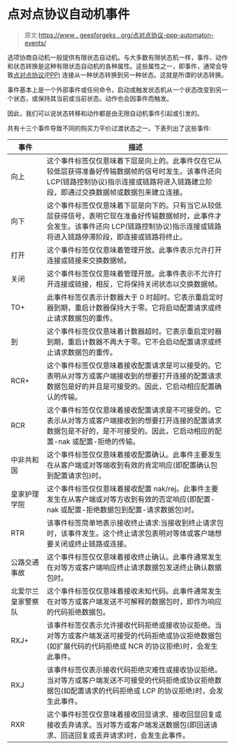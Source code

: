 # 点对点协议自动机事件

> 原文:[https://www . geesforgeks . org/点对点协议-ppp-automaton-events/](https://www.geeksforgeeks.org/point-to-point-protocol-ppp-automaton-events/)

选项协商自动机一般提供有限状态自动机。与大多数有限状态机一样，事件、动作和状态转换是这种有限状态自动机的各种属性。这些属性之一，即事件，通常会导致[点对点协议(PPP)](https://www.geeksforgeeks.org/ppp-full-form/) 连接从一种状态转换到另一种状态。这就是所谓的状态转换。

事件基本上是一个外部事件或任何命令，启动或触发状态机从一个状态改变到另一个状态，或保持其当前或当前状态。动作也会因事件而触发。

因此，我们可以说状态转移和动作都是由无限自动机事件引起或引发的。

共有十三个事件导致不同的购买力平价过渡状态之一。下表列出了这些事件:

<center>

| 事件 | 描述 |
| --- | --- |
| 向上 | 这个事件标签仅仅意味着下层是向上的。此事件仅在它从较低层获得准备好传输数据帧的信号时发生。该事件还向 LCP(链路控制协议)指示连接或链路将进入链路建立阶段，即通过交换数据帧或数据包来建立连接。 |
| 向下 | 这个事件标签仅仅意味着下层是向下的。只有当它从较低层获得信号，表明它现在准备好传输数据帧时，此事件才会发生。该事件还向 LCP(链路控制协议)指示连接或链路将进入链路停滞阶段，即连接或链路将终止。 |
| 打开 | 这个事件标签仅仅意味着管理开放。此事件表示允许打开连接或链接来交换数据帧。 |
| 关闭 | 这个事件标签仅仅意味着管理开放。此事件表示不允许打开连接或链接，相反，它将保持关闭状态以交换数据帧。 |
| TO+ | 此事件标签仅表示计数器大于 0 时超时。它表示重启定时器到期，重启计数器保持大于零。它将启动配置请求或终止请求数据包的重传。 |
| 到 | 这个事件标签仅仅意味着计数器超时。它表示重启定时器到期，重启计数器不再大于零。它不会启动配置请求或终止请求数据包的重传。 |
| RCR+ | 这个事件标签仅仅意味着接收配置请求是可以接受的。它表明从对等方或客户端接收到的想要打开连接的配置请求数据包是好的并且是可接受的。因此，它启动相应配置确认的传输。 |
| RCR | 这个事件标签仅仅意味着接收配置请求是不可接受的。它表示从对等方或客户端接收到的想要打开连接的配置请求数据包是不好的，是不可接受的。因此，它启动相应的配置-nak 或配置-拒绝的传输。 |
| 中非共和国 | 这个事件标签仅仅意味着接收配置确认。此事件主要发生在从客户端或对等端收到有效的肯定响应(即配置确认包到配置请求包)时。 |
| 皇家护理学院 | 这个事件标签仅仅意味着接收配置 nak/rej。此事件主要发生在从客户端或对等方收到有效的否定响应(即配置-nak 或配置-拒绝数据包到配置-请求数据包)时。 |
| RTR | 该事件标签简单地表示接收终止请求:当接收到终止请求包时，该事件发生。这个终止请求包表明对等体或客户端想要关闭或终止链路或连接。 |
| 公路交通事故 | 这个事件标签仅仅意味着接收终止确认。此事件通常发生在对等方或客户端响应终止请求数据包发送终止确认数据包时。 |
| 北爱尔兰皇家警察队 | 这个事件标签仅仅意味着接收未知代码。此事件通常发生在对等方或客户端发送不可解释的数据包时，即作为响应的代码拒绝数据包。 |
| RXJ+ | 该事件标签仅表示允许接收代码拒绝或接收协议拒绝。当对等方或客户端发送可接受的代码拒绝或协议拒绝数据包(如扩展代码的代码拒绝或 NCR 的协议拒绝)时，会发生此事件。 |
| RXJ | 该事件标签仅表示接收代码拒绝灾难性或接收协议拒绝。当对等方或客户端发送不可接受的代码拒绝或协议拒绝数据包(如配置请求的代码拒绝或 LCP 的协议拒绝)时，会发生此事件。 |
| RXR | 这个事件标签仅仅意味着接收回显请求、接收回显回复或接收丢弃请求。当对等方或客户端发送数据包(即回送请求、回送回复或丢弃请求)时，会发生此事件。 |

</center>
